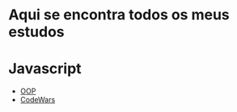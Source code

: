 # Aqui se encontra todos os meus estudos

# Javascript

- [OOP](js/OOP/README.md)
- [CodeWars](js/codewars/README.md)